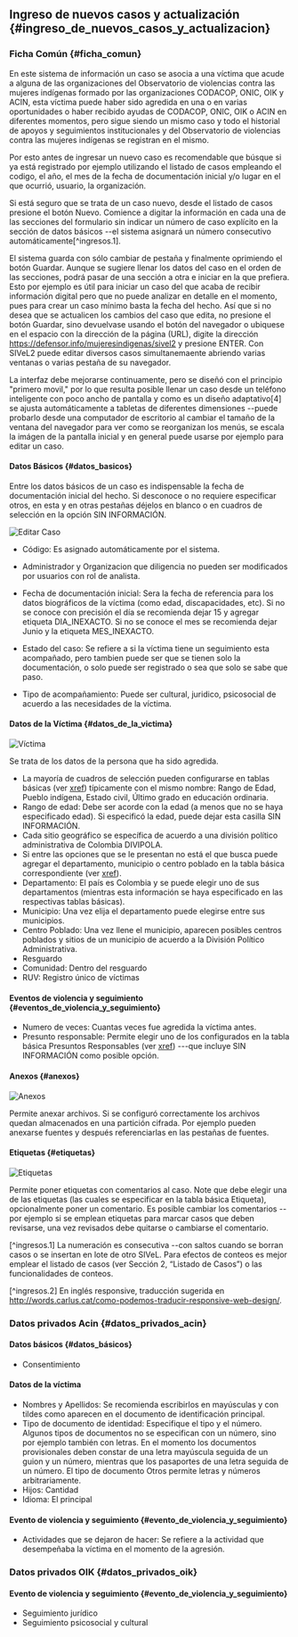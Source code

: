
## Ingreso de nuevos casos y actualización  {#ingreso_de_nuevos_casos_y_actualizacion}
 
### Ficha Común  {#ficha_comun}

En este sistema de información un caso se asocia a una  víctima que acude a 
alguna de las organizaciones del  Observatorio de violencias contra las mujeres 
indígenas formado por las organizaciones CODACOP, ONIC, OIK y ACIN, esta víctima 
puede haber sido agredida en una o en varias oportunidades o haber recibido ayudas de 
CODACOP, ONIC, OIK o ACIN  en diferentes momentos, pero sigue siendo un mismo caso 
y todo el historial de apoyos y seguimientos institucionales y del Observatorio de 
violencias contra las mujeres indígenas se registran en el mismo.

Por esto antes de ingresar un nuevo caso es recomendable que búsque si ya está 
registrado por ejemplo utilizando el listado de casos empleando el codigo, el año, 
el mes de la fecha de documentación inicial y/o lugar en el que ocurrió, usuario, 
la organización.

Si está seguro que se trata de un caso nuevo, desde el listado de casos presione 
el botón Nuevo. Comience a digitar la información en cada una de las secciones 
del formulario sin indicar un número de caso explícito en la sección de datos 
básicos --el sistema asignará un número consecutivo automáticamente[^ingresos.1].

El sistema guarda con sólo cambiar de pestaña y finalmente oprimiendo el botón 
Guardar.  Aunque se sugiere llenar los datos del caso en el orden de las secciones, 
podrá pasar de una sección a otra e iniciar en la que prefiera. Esto por ejemplo 
es útil para iniciar un caso del que acaba de recibir información digital pero 
que no puede analizar en detalle en el momento, pues para crear un caso mínimo 
basta la fecha del hecho.
Así que si no desea que se actualicen los cambios del caso que edita, no presione el 
botón Guardar, sino devuelvase usando el botón del navegador o ubiquese en el 
espacio con la dirección de la página (URL), digite la dirección 
<https://defensor.info/mujeresindigenas/sivel2> y presione ENTER.
Con SIVeL2 puede editar diversos casos simultanemaente abriendo varias ventanas o
varias pestaña de su navegador.

La interfaz debe mejorarse continuamente, pero se diseñó con el principio 
"primero movil," por lo que resulta posible llenar un caso desde un teléfono 
inteligente con poco ancho de pantalla y como es un diseño adaptativo[4] se ajusta 
automáticamente a tabletas de diferentes dimensiones --puede probarlo desde una 
computador de escritorio al cambiar el tamaño de la ventana del navegador para ver 
como se reorganizan los menús, se escala la imágen de la pantalla inicial y en 
general puede usarse por ejemplo para editar un caso.

#### Datos Básicos {#datos_basicos}

Entre los datos básicos de un caso es indispensable la fecha de documentación 
inicial del hecho. Si desconoce o no requiere especificar otros, en esta y en 
otras pestañas déjelos en blanco o en cuadros de selección en la opción 
SIN INFORMACIÓN.

![Editar Caso](img/editar_caso.png)

* Código: Es asignado automáticamente por el sistema.

* Administrador y Organizacion que diligencia no pueden ser modificados por 
usuarios con rol de analista.

* Fecha de documentación inicial:  Sera la fecha de referencia para los datos 
biográficos de la víctima (como edad, discapacidades, etc).  Si no se conoce
con precisión el día se recomienda dejar 15 y agregar etiqueta DIA_INEXACTO.
Si no se conoce el mes se recomienda dejar Junio y la etiqueta MES_INEXACTO.
* Estado del caso: Se refiere a si la víctima tiene un seguimiento esta acompañado, 
pero tambien puede ser que se tienen solo la documentación, o solo puede ser 
registrado o sea que solo se sabe que paso.    

* Tipo de acompañamiento: Puede ser cultural, juridico, psicosocial de acuerdo a 
las necesidades de la víctima.

#### Datos de la Víctima {#datos_de_la_victima}

![Víctima](img/victima.png)

Se trata de los datos de la persona que ha sido agredida.

* La mayoría de cuadros de selección pueden configurarse en tablas básicas 
(ver  [xref](#tablas_basicas)) típicamente con el mismo nombre: Rango de Edad, 
Pueblo indígena, Estado civil, Último grado en educación ordinaria.
* Rango de edad: Debe ser acorde con la edad (a menos que no se haya especificado 
edad). Si especificó la edad, puede dejar esta casilla SIN INFORMACIÓN.
* Cada sitio geográfico se específica de acuerdo a una división político 
administrativa de Colombia DIVIPOLA.
* Si entre las opciones que se le presentan no está el que busca puede agregar el 
departamento, municipio o centro poblado en la tabla básica correspondiente (ver 
[xref](#tablas_basicas)).
* Departamento: El país es Colombia y se puede elegir uno de sus departamentos 
(mientras esta información se haya especificado en las respectivas tablas básicas).
* Municipio: Una vez elija el departamento puede elegirse entre sus municipios.
* Centro Poblado: Una vez llene el municipio, aparecen posibles centros poblados 
y sitios de un municipio de acuerdo a la División Político Administrativa.
* Resguardo 
* Comunidad: Dentro del resguardo
* RUV: Registro único de víctimas

#### Eventos de violencia y seguimiento {#eventos_de_violencia_y_seguimiento}

* Numero de veces: Cuantas veces fue agredida la víctima antes.
* Presunto responsable: Permite elegir uno de los configurados en la tabla básica 
Presuntos Responsables (ver [xref](#tablas_basicas)) ---que incluye SIN INFORMACIÓN 
como posible opción.

#### Anexos {#anexos}

![Anexos](img/anexos.png)

Permite anexar archivos. Si se configuró correctamente los archivos quedan 
almacenados en una partición cifrada. Por ejemplo pueden anexarse fuentes y 
después referenciarlas en las pestañas de fuentes.

#### Etiquetas {#etiquetas}

 ![Etiquetas](img/etiquetas.png)
 
 Permite poner etiquetas con comentarios al caso. Note que debe elegir una de las 
etiquetas (las cuales se especificar en la tabla básica Etiqueta), opcionalmente 
poner un comentario. Es posible cambiar los comentarios --por ejemplo si se emplean 
etiquetas para marcar casos que deben revisarse, una vez revisados debe quitarse o 
cambiarse el comentario.

[^ingresos.1] La numeración es consecutiva --con saltos cuando se borran casos o se 
insertan en lote de otro SIVeL. Para efectos de conteos es mejor emplear el 
listado de casos (ver Sección 2, “Listado de Casos”) o las funcionalidades de conteos.

[^ingresos.2] En inglés responsive, traducción sugerida en 
http://words.carlus.cat/como-podemos-traducir-responsive-web-design/.


### Datos privados Acin {#datos_privados_acin}

#### Datos básicos {#datos_básicos}
* Consentimiento

#### Datos de la víctima
* Nombres y Apellidos: Se recomienda escribirlos en mayúsculas y con tildes como 
  aparecen en el documento de identificación principal.
* Tipo de documento de identidad:  Especifique el tipo y el número. Algunos tipos 
  de documentos no se especifican con un número, sino por ejemplo también con letras. 
  En el momento los documentos provisionales deben constar de una letra mayúscula 
  seguida de un guion y un número, mientras que los pasaportes de una letra seguida 
  de un número. El tipo de documento Otros permite letras y números arbitrariamente.
* Hijos: Cantidad
* Idioma: El principal

#### Evento de violencia y seguimiento {#evento_de_violencia_y_seguimiento}
* Actividades que se dejaron de hacer: Se refiere a la actividad que desempeñaba la víctima en el 
  momento de la agresión.

### Datos privados OIK {#datos_privados_oik}

#### Evento de violencia y seguimiento {#evento_de_violencia_y_seguimiento}
* Seguimiento jurídico
* Seguimiento psicosocial y cultural

